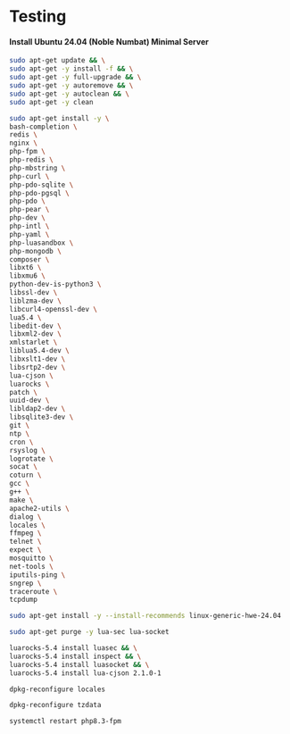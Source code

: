 # Testing  
#### Install Ubuntu 24.04 (Noble Numbat) Minimal Server 

```bash
sudo apt-get update && \
sudo apt-get -y install -f && \
sudo apt-get -y full-upgrade && \
sudo apt-get -y autoremove && \
sudo apt-get -y autoclean && \
sudo apt-get -y clean
```

```bash
sudo apt-get install -y \
bash-completion \
redis \
nginx \
php-fpm \
php-redis \
php-mbstring \
php-curl \
php-pdo-sqlite \
php-pdo-pgsql \
php-pdo \
php-pear \
php-dev \
php-intl \
php-yaml \
php-luasandbox \
php-mongodb \
composer \
libxt6 \
libxmu6 \
python-dev-is-python3 \
libssl-dev \
liblzma-dev \
libcurl4-openssl-dev \
lua5.4 \
libedit-dev \
libxml2-dev \
xmlstarlet \
liblua5.4-dev \
libxslt1-dev \
libsrtp2-dev \
lua-cjson \
luarocks \
patch \
uuid-dev \
libldap2-dev \
libsqlite3-dev \
git \
ntp \
cron \
rsyslog \
logrotate \
socat \
coturn \
gcc \
g++ \
make \
apache2-utils \
dialog \
locales \
ffmpeg \
telnet \
expect \
mosquitto \
net-tools \
iputils-ping \
sngrep \
traceroute \
tcpdump
```

```bash
sudo apt-get install -y --install-recommends linux-generic-hwe-24.04
```

[//]: # (```bash)

[//]: # (echo "extension=mongodb.so" | sudo tee /etc/php/8.3/mods-available/mongodb.ini)

[//]: # (sudo ln -sf /etc/php/8.3/mods-available/mongodb.ini /etc/php/8.3/cli/conf.d/30-mongodb.ini)

[//]: # (sudo ln -sf /etc/php/8.3/mods-available/mongodb.ini /etc/php/8.3/fpm/conf.d/30-mongodb.ini)

[//]: # (```)

[//]: # ()
[//]: # (```bash)

[//]: # (echo "extension=luasandbox.so" | sudo tee /etc/php/8.3/mods-available/luasandbox.ini)

[//]: # (ln -sf /etc/php/8.3/mods-available/luasandbox.ini /etc/php/8.3/cli/conf.d/30-luasandbox.ini)

[//]: # (ln -sf /etc/php/8.3/mods-available/luasandbox.ini /etc/php/8.3/fpm/conf.d/30-luasandbox.ini)

[//]: # (```)

```bash
sudo apt-get purge -y lua-sec lua-socket
```

```bash
luarocks-5.4 install luasec && \
luarocks-5.4 install inspect && \
luarocks-5.4 install luasocket && \
luarocks-5.4 install lua-cjson 2.1.0-1
```

```bash
dpkg-reconfigure locales
```

```bash
dpkg-reconfigure tzdata
```

```bash
systemctl restart php8.3-fpm
```